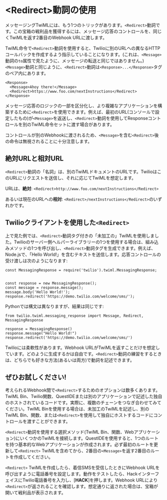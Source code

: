 # \<Redirect>動詞の使用

メッセージングTwiMLには、もう1つのトリックがあります。`<Redirect>`動詞です。この宝箱の戦利品を獲得するには、メッセージ応答のコントロールを、同じくTwiMLを返す2番目のWebhook URLに渡します。

TwiML命令で`<Redirect>`動詞を使用すると、Twilioに別のURLへの異なるHTTPコールバックを作成するよう指示していることになります。(これは、`<Message>`動詞の`to`属性で見たように、メッセージの転送と同じではありません。)`<Message>`動詞と同じように、`<Redirect>`動詞は`<Response>...</Response>`タグのペア内にあります。

```
<Response>
  <Message>Ahoy there!</Message>
  <Redirect>https://www.foo.com/nextInstructions</Redirect>
</Response>
```

メッセージ応答のロジックの一部を区分化し、より複雑なアプリケーションを構築するために`<Redirect>`を使用できます。例えば、最初のURL(コンソールで設定したもの)が`<Message>`を返送し、`<Redirect>`動詞を使用してResponseコントロールを別のTwiML命令セットに渡す場合があります。

コントロールが別のWebhookに渡されるため、`<Message>`を含む`<Redirect>`後の命令は無視されることに十分注意します。

## 絶対URLと相対URL

`<Redirect>`動詞の「名詞」は、別のTwiMLドキュメントのURLです。TwilioはこのURLにリクエストを送信し、それに応じてTwiMLを想定します。

URLは、**絶対**: `<Redirect>http://www.foo.com/nextInstructions</Redirect>`

あるいは現在のURLへの**相対**: `<Redirect>/nextInstructions</Redirect>`のいずれかです。

## Twilioクライアントを使用した`<Redirect>`

上で見た例では、`<Redirect>`動詞タグ付きの「未加工の」TwiMLを使用しました。Twilioのサーバー側ヘルパーライブラリーの1つを使用する場合は、組み込みメソッドの1つを呼び出し、`<Redirect>`動詞タグを生成できます。例えば、Node.jsで、「Hello World!」を含むテキストを送信します。応答コントロールの受け渡しは次のようになります:

```
const MessagingResponse = require('twilio').twiml.MessagingResponse;


const response = new MessagingResponse();
const message = response.message();
message.body('Hello World!');
response.redirect('https://demo.twilio.com/welcome/sms/');

```

Pythonでは構文は異なりますが、結果は同じです:

```
from twilio.twiml.messaging_response import Message, Redirect, MessagingResponse

response = MessagingResponse()
response.message("Hello World!")
response.redirect('https://demo.twilio.com/welcome/sms/')
```

Twilioには柔軟性があります。Webhook URLがTwiMLを返すことだけを想定しています。どのように生成するかは自由です。`<Redirect>`動詞の練習をするときは、どちらでも好きな方法(あるいは両方)で動詞を記述できます。

## ぜひお試しください!

考えられるWebhook間で`<Redirect>`するためのオプションは数多くあります。TwiML Bin、Twilio関数、QuestIDEまたは別のアプリケーションで記述した独自のホストされているコードです。実際に、複数のチェーンをつなぎ合わせてみてください。TwiML Binを使用する場合は、未加工のTwiMLを記述し、別のTwiML Bin、関数、または`<Redirect>`を使用して独自にホストするコードにコントロールを渡すことができます。

`<Redirect>`動詞を使用する選択メソッド(TwiML Bin、関数、Webアプリケーション)にいくつかのTwiMLを接続します。QuestIDEを使用すると、1つのルートを持つ基本的なWebアプリケーションが作成されます。必ず最初のルートを更新して`<Redirect>` TwiMLを含めてから、2番目の`<Message>`を返す2番目のルートを作成してください。

`<Redirect>` TwiMLを作成したら、着信SMSを受信したときにWebhook URLを呼び出すように電話番号を設定します。動作をテストしたら、HackインターフェイスにTwilio電話番号を入力し、[**HACK**]を押します。Webhook URLにより`<Redirect>`が返されることを確認します。想定通りに返された場合は、宝箱が開いて戦利品が表示されます。